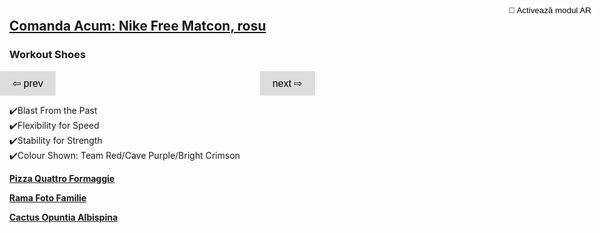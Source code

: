 <html lang="en">
<head>
    <meta charset="UTF-8">
    <meta name="viewport" content="width=device-width, initial-scale=1.0">
    <title>Comanda Acum: Nike Free Matcon, rosu</title>
    <script type="module" src="https://unpkg.com/@google/model-viewer"></script>
    <style>
      body {
        margin: 0;
        padding: 0;
      }
      model-viewer {
        width: 100%;
        height: 500px; /* Ajustat pentru a îmbunătăți vizualizarea */
      }
      .navigation {
        display: flex;
        justify-content: space-between;
        margin-top: 10px;
      }
      .nav-button {
        cursor: pointer;
        background-color: #ddd;
        border: none;
        padding: 10px 20px;
        font-size: 16px;
      }
      .nav-button:hover {
        background-color: #ccc;
      }
      .levitate {
        display: inline-block;
        animation: levitate 1s ease-in-out infinite;
      }
      .ar-button {
        background-color: white;
        border-radius: 4px;
        border: none;
        position: absolute;
        top: 8px;
        right: 8px;
      }
      h2, h3, p {
        margin-left: 15px;
        margin-right: 15px;
      }
      .bold-link {
        font-weight: bold;
      }
    </style>
</head>
<body>

<div style="text-align: left;">
    <h2><a href="https://www.nike.com/ro/t/free-metcon-4-workout-shoes-2g2hts" target="_blank">Comanda Acum: Nike Free Matcon, rosu</a></h2>
    <h3>Workout Shoes</h3>
    <model-viewer id="modelViewer" src="Avatar4.glb" ios-src="Avatar4.usdz" ar ar-modes="webxr scene-viewer quick-look" camera-controls auto-rotate environment-image="neutral" shadow-intensity="1" alt="Nike Free Matcon, rosu">
      <button slot="ar-button" class="ar-button">
          <span class="levitate">👋</span> Activează modul AR
      </button>
    </model-viewer>
    <div class="navigation">
        <button class="nav-button" onclick="changeModel(-1)">⇦ prev</button>
        <button class="nav-button" onclick="changeModel(1)">next ⇨</button>
    </div>
    <p>
        ✔️Blast From the Past<br>
        ✔️Flexibility for Speed<br>
        ✔️Stability for Strength<br>
        ✔️Colour Shown: Team Red/Cave Purple/Bright Crimson
    </p>
    <p><a href="https://manomotion2k24.github.io/Pizza/" class="bold-link" target="_blank">Pizza Quattro Formaggie</a></p>
    <p><a href="https://manomotion2k24.github.io/My-Beloved-Girl/" class="bold-link" target="_blank">Rama Foto Familie</a></p>
    <p><a href="https://manomotion2k24.github.io/cactus/" class="bold-link" target="_blank">Cactus Opuntia Albispina</a></p>
</div>

<script>
  const models = ["Avatar1.glb", "Avatar2.glb", "Avatar4.glb"];
  let currentIndex = 2;

  const viewer = document.getElementById('modelViewer');

  function changeModel(step) {
    currentIndex += step;

    if (currentIndex >= models.length) {
      currentIndex = 0;
    } else if (currentIndex < 0) {
      currentIndex = models.length - 1;
    }

    viewer.src = models[currentIndex];
  }
</script>

</body>
</html>
